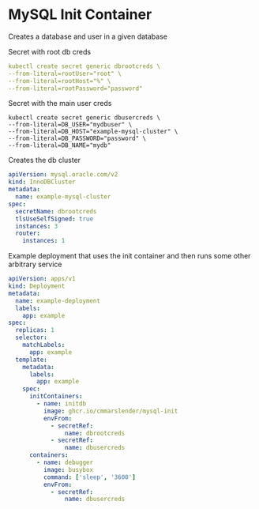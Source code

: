 # MySQL Init Container

Creates a database and user in a given database

Secret with root db creds
```yaml
kubectl create secret generic dbrootcreds \
--from-literal=rootUser="root" \
--from-literal=rootHost="%" \
--from-literal=rootPassword="password"
```

Secret with the main user creds
```
kubectl create secret generic dbusercreds \
--from-literal=DB_USER="mydbuser" \
--from-literal=DB_HOST="example-mysql-cluster" \
--from-literal=DB_PASSWORD="password" \
--from-literal=DB_NAME="mydb"
```

Creates the db cluster
```yaml
apiVersion: mysql.oracle.com/v2
kind: InnoDBCluster
metadata:
  name: example-mysql-cluster
spec:
  secretName: dbrootcreds
  tlsUseSelfSigned: true
  instances: 3
  router:
    instances: 1
```

Example deployment that uses the init container and then runs some other arbitrary service
```yaml
apiVersion: apps/v1
kind: Deployment
metadata:
  name: example-deployment
  labels:
    app: example
spec:
  replicas: 1
  selector:
    matchLabels:
      app: example
  template:
    metadata:
      labels:
        app: example
    spec:
      initContainers:
        - name: initdb
          image: ghcr.io/cmmarslender/mysql-init
          envFrom:
            - secretRef:
                name: dbrootcreds
            - secretRef:
                name: dbusercreds
      containers:
        - name: debugger
          image: busybox
          command: ['sleep', '3600']
          envFrom:
            - secretRef:
                name: dbusercreds
```
